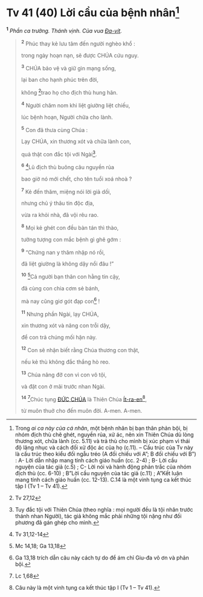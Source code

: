 # Tv 41 (40) Lời cầu của bệnh nhân[^1-aec987a1-8ed0-4814-a0e0-b484b4b7c74e]
<sup><b>1</b></sup> *Phần ca trưởng. Thánh vịnh. Của vua [Đa-vít]().*

> <sup><b>2</b></sup> Phúc thay kẻ lưu tâm đến người nghèo khổ :
>
> trong ngày hoạn nạn, sẽ được CHÚA cứu nguy.
>
> <sup><b>3</b></sup> CHÚA bảo vệ và giữ gìn mạng sống,
>
> lại ban cho hạnh phúc trên đời,
>
> không [^1@-aec987a1-8ed0-4814-a0e0-b484b4b7c74e]trao họ cho địch thù hung hãn.
>
> <sup><b>4</b></sup> Người chăm nom khi liệt giường liệt chiếu,
>
> lúc bệnh hoạn, Người chữa cho lành.
>
> <sup><b>5</b></sup> Con đã thưa cùng Chúa :
>
> Lạy CHÚA, xin thương xót và chữa lành con,
>
> quả thật con đắc tội với Ngài[^2-aec987a1-8ed0-4814-a0e0-b484b4b7c74e].
>
> <sup><b>6</b></sup> [^2@-aec987a1-8ed0-4814-a0e0-b484b4b7c74e]Lũ địch thù buông câu nguyền rủa
>
> bao giờ nó mới chết, cho tên tuổi xoá nhoà ?
>
> <sup><b>7</b></sup> Kẻ đến thăm, miệng nói lời giả dối,
>
> nhưng chủ ý thâu tin độc địa,
>
> vừa ra khỏi nhà, đã vội rêu rao.
>
> <sup><b>8</b></sup> Mọi kẻ ghét con đều bàn tán thì thào,
>
> tưởng tượng con mắc bệnh gì ghê gớm :
>
> <sup><b>9</b></sup> “Chứng nan y thâm nhập nó rồi,
>
> đã liệt giường là không dậy nổi đâu !”
>
> <sup><b>10</b></sup> [^3@-aec987a1-8ed0-4814-a0e0-b484b4b7c74e]Cả người bạn thân con hằng tin cậy,
>
> đã cùng con chia cơm sẻ bánh,
>
> mà nay cũng giơ gót đạp con[^3-aec987a1-8ed0-4814-a0e0-b484b4b7c74e] !
>
> <sup><b>11</b></sup> Nhưng phần Ngài, lạy CHÚA,
>
> xin thương xót và nâng con trỗi dậy,
>
> để con trả chúng mối hận này.
>
> <sup><b>12</b></sup> Con sẽ nhận biết rằng Chúa thương con thật,
>
> nếu kẻ thù không đắc thắng hò reo.
>
> <sup><b>13</b></sup> Chúa nâng đỡ con vì con vô tội,
>
> và đặt con ở mãi trước nhan Ngài.
>
> <sup><b>14</b></sup> [^4@-aec987a1-8ed0-4814-a0e0-b484b4b7c74e]Chúc tụng [ĐỨC CHÚA]() là Thiên Chúa [Ít-ra-en]()[^4-aec987a1-8ed0-4814-a0e0-b484b4b7c74e],
>
> từ muôn thuở cho đến muôn đời. A-men. A-men.

[^1-aec987a1-8ed0-4814-a0e0-b484b4b7c74e]: Trong *ai ca này của cá nhân*, một bệnh nhân bị bạn thân phản bội, bị nhóm địch thù chê ghét, nguyền rủa, xử ác, nên xin Thiên Chúa dủ lòng thương xót, chữa lành (cc. 5.11) và trả thù cho mình bị xúc phạm vì thái độ lăng nhục và cách đối xử độc ác của họ (c.11). – Cấu trúc của Tv này là cấu trúc theo kiểu đối ngẫu tréo (A đối chiếu với A”; B đối chiếu với B”) : A- Lời dẫn nhập mang tính cách giáo huấn (cc. 2-4) ; B- Lời cầu nguyện của tác giả (c.5) ; C- Lời nói và hành động phản trắc của nhóm địch thù (cc. 6-10) ; B”Lời cầu nguyện của tác giả (c.11) ; A”Kết luận mang tính cách giáo huấn (cc. 12-13). C.14 là một vinh tụng ca kết thúc tập I (Tv 1 – Tv 41).
[^2-aec987a1-8ed0-4814-a0e0-b484b4b7c74e]: Tuy đắc tội với Thiên Chúa (theo nghĩa : mọi người đều là tội nhân trước thánh nhan Người), tác giả không mắc phải những tội nặng như đối phương đã gán ghép cho mình.
[^3-aec987a1-8ed0-4814-a0e0-b484b4b7c74e]: Ga 13,18 trích dẫn câu này cách tự do để ám chỉ Giu-đa vô ơn và phản bội.
[^4-aec987a1-8ed0-4814-a0e0-b484b4b7c74e]: Câu này là một vinh tụng ca kết thúc tập I (Tv 1 – Tv 41).
[^1@-aec987a1-8ed0-4814-a0e0-b484b4b7c74e]: Tv 27,12
[^2@-aec987a1-8ed0-4814-a0e0-b484b4b7c74e]: Tv 31,12-14
[^3@-aec987a1-8ed0-4814-a0e0-b484b4b7c74e]: Mc 14,18; Ga 13,18
[^4@-aec987a1-8ed0-4814-a0e0-b484b4b7c74e]: Lc 1,68